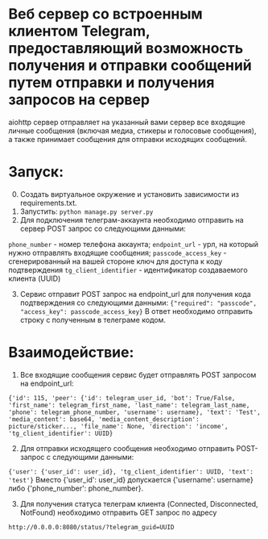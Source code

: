
# Веб сервер со встроенным клиентом Telegram, предоставляющий возможность получения и отправки сообщений путем отправки и получения запросов на сервер


aiohttp сервер отправляет на указанный вами сервер все входящие личные сообщения (включая медиа, стикеры и голосовые сообщения), а также принимает сообщения для отправки исходящих сообщений. 

# Запуск:
0. Создать виртуальное окружение и установить зависимости из requirements.txt.
1. Запустить: 
`python manage.py server.py`
2. Для подключения телеграм-аккаунта необходимо отправить на сервер POST запрос со следующими данными:

`phone_number` - номер телефона аккаунта;
`endpoint_url` - урл, на который нужно отправлять входящие сообщения;
`passcode_access_key` - сгенерированный на вашей стороне ключ для доступа к коду подтверждения
`tg_client_identifier` - идентификатор создаваемого клиента (UUID) 

3. Сервис отправит POST запрос на endpoint_url для получения кода подтверждения со следующими данными:
`{"required": "passcode", "access_key": passcode_access_key}`
В ответ необходимо отправить строку с полученным в телеграме кодом. 

# Взаимодействие: 

1. Все входящие сообщения сервис будет отправлять POST запросом на endpoint_url:

`{'id': 115, 'peer': {'id': telegram_user_id, 'bot': True/False, 'first_name': telegram_first_name, 'last_name': telegram_last_name, 'phone': telegram_phone_number, 'username': username}, 'text': 'Test', 'media_content': base64, 'media_content_description': picture/sticker..., 'file_name': None, 'direction': 'income', 'tg_client_identifier': UUID}`

2. Для отправки исходящего сообщения необходимо отправить POST-запрос с следующими данными:

`{'user': {'user_id': user_id}, 'tg_client_identifier': UUID, 'text': 'test'}`
Вместо {'user_id': user_id} допускается {'username': username} либо {'phone_number': phone_number}.

3. Для получения статуса телеграм клиента (Connected, Disconnected, NotFound) необходимо отправить GET запрос по адресу

`http://0.0.0.0:8080/status/?telegram_guid=UUID`
